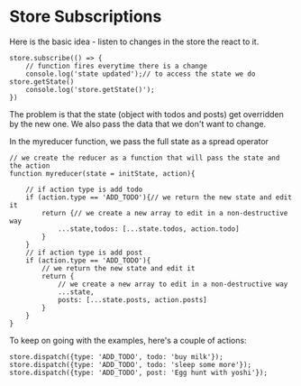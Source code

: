 # Store Subscriptions

Here is the basic idea - listen to changes in the store the react to it.

```
store.subscribe(() => {
    // function fires everytime there is a change
    console.log('state updated');// to access the state we do store.getState()
    console.log('store.getState()');
})
```

The problem is that the state (object with todos and posts) get overridden by the new one.
We also pass the data that we don't want to change.

In the myreducer function, we pass the full state as a spread operator

```
// we create the reducer as a function that will pass the state and the action
function myreducer(state = initState, action){

    // if action type is add todo
    if (action.type == 'ADD_TODO'){// we return the new state and edit it
        return {// we create a new array to edit in a non-destructive way
            ...state,todos: [...state.todos, action.todo]
        }
    }
    // if action type is add post
    if (action.type == 'ADD_TODO'){
        // we return the new state and edit it
        return {
            // we create a new array to edit in a non-destructive way
            ...state,
            posts: [...state.posts, action.posts]
        }
    }
}
```

To keep on going with the examples, here's a couple of actions:

```
store.dispatch({type: 'ADD_TODO', todo: 'buy milk'});
store.dispatch({type: 'ADD_TODO', todo: 'sleep some more'});
store.dispatch({type: 'ADD_TODO', post: 'Egg hunt with yoshi'});
```